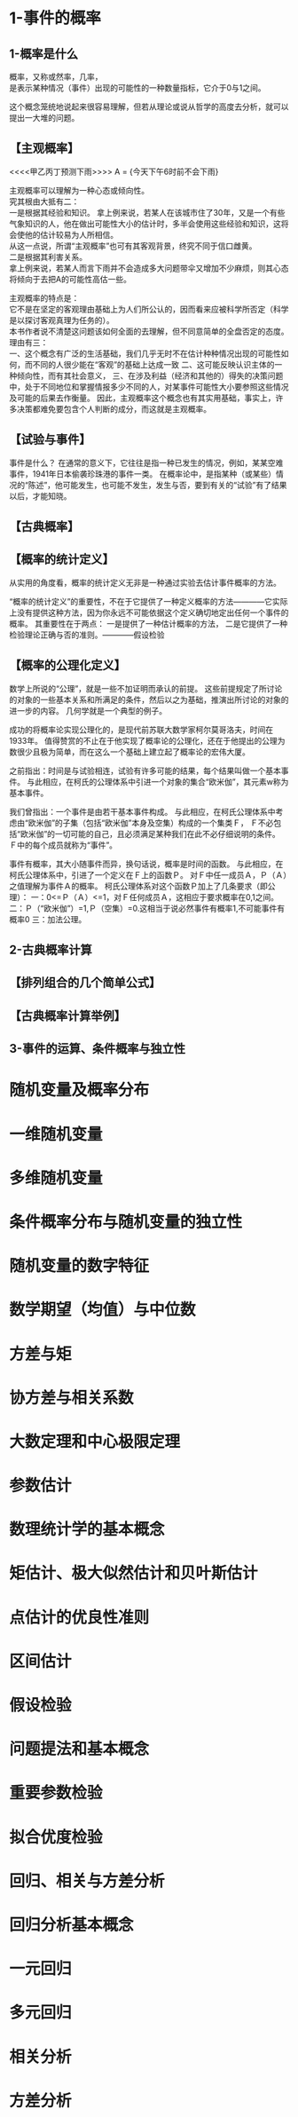 1-事件的概率
=================================================================================================================================
1-概率是什么
----------------------------------------------------------------------------------------------
概率，又称或然率，几率，  
是表示某种情况（事件）出现的可能性的一种数量指标，它介于0与1之间。  

这个概念笼统地说起来很容易理解，但若从理论或说从哲学的高度去分析，就可以提出一大堆的问题。  

## 【主观概率】
<<<<甲乙丙丁预测下雨>>>>  A = {今天下午6时前不会下雨}  

主观概率可以理解为一种心态或倾向性。  
究其根由大抵有二：  
一是根据其经验和知识。
    拿上例来说，若某人在该城市住了30年，又是一个有些气象知识的人，他在做出可能性大小的估计时，多半会使用这些经验和知识，这将会使他的估计较易为人所相信。  
    从这一点说，所谓“主观概率”也可有其客观背景，终究不同于信口雌黄。  
二是根据其利害关系。  
    拿上例来说，若某人而言下雨并不会造成多大问题带伞又增加不少麻烦，则其心态将倾向于去把A的可能性高估一些。  

主观概率的特点是：  
    它不是在坚定的客观理由基础上为人们所公认的，因而看来应被科学所否定（科学是以探讨客观真理为任务的）。  
    本书作者说不清楚这问题该如何全面的去理解，但不同意简单的全盘否定的态度。理由有三：  
一、这个概念有广泛的生活基础，我们几乎无时不在估计种种情况出现的可能性如何，而不同的人很少能在“客观”的基础上达成一致
二、这可能反映认识主体的一种倾向性，而有其社会意义，
三、在涉及利益（经济和其他的）得失的决策问题中，处于不同地位和掌握情报多少不同的人，对某事件可能性大小要参照这些情况及可能的后果去作衡量。
因此，主观概率这个概念也有其实用基础，事实上，许多决策都难免要包含个人判断的成分，而这就是主观概率。

## 【试验与事件】
事件是什么？
在通常的意义下，它往往是指一种已发生的情况，例如，某某空难事件，1941年日本偷袭珍珠港的事件一类。
在概率论中，是指某种（或某些）情况的“陈述”，他可能发生，也可能不发生，发生与否，要到有关的“试验”有了结果以后，才能知晓。




## 【古典概率】
## 【概率的统计定义】
从实用的角度看，概率的统计定义无非是一种通过实验去估计事件概率的方法。

“概率的统计定义”的重要性，不在于它提供了一种定义概率的方法————它实际上没有提供这种方法，因为你永远不可能依据这个定义确切地定出任何一个事件的概率。
其重要性在于两点：
一是提供了一种估计概率的方法，
二是它提供了一种检验理论正确与否的准则。————假设检验

## 【概率的公理化定义】
数学上所说的“公理”，就是一些不加证明而承认的前提。
这些前提规定了所讨论的对象的一些基本关系和所满足的条件，然后以之为基础，推演出所讨论的对象的进一步的内容。
几何学就是一个典型的例子。

成功的将概率论实现公理化的，是现代前苏联大数学家柯尔莫哥洛夫，时间在1933年。
值得赞赏的不止在于他实现了概率论的公理化，还在于他提出的公理为数很少且极为简单，而在这么一个基础上建立起了概率论的宏伟大厦。

之前指出：时间是与试验相连，试验有许多可能的结果，每个结果叫做一个基本事件。
与此相应，在柯氏的公理体系中引进一个对象的集合“欧米伽”，其元素w称为基本事件。

我们曾指出：一个事件是由若干基本事件构成。
与此相应，在柯氏公理体系中考虑由“欧米伽”的子集（包括“欧米伽”本身及空集）构成的一个集类Ｆ，
Ｆ不必包括“欧米伽”的一切可能的自己，且必须满足某种我们在此不必仔细说明的条件。
Ｆ中的每个成员就称为“事件”。

事件有概率，其大小随事件而异，换句话说，概率是时间的函数。
与此相应，在柯氏公理体系中，引进了一个定义在Ｆ上的函数Ｐ。
对Ｆ中任一成员Ａ，Ｐ（Ａ）之值理解为事件Ａ的概率。
柯氏公理体系对这个函数Ｐ加上了几条要求（即公理）：
一：0<=Ｐ（Ａ）<=1，对Ｆ任何成员Ａ，这相应于要求概率在0,1之间。
二：Ｐ（“欧米伽”）=1,Ｐ（空集）=0.这相当于说必然事件有概率1,不可能事件有概率0
三：加法公理。


2-古典概率计算
-----------------------------------------------------------------------------------------------------------
## 【排列组合的几个简单公式】
## 【古典概率计算举例】

3-事件的运算、条件概率与独立性
-----------------------------------------------------------------------------------------------------------






随机变量及概率分布
=================================================================================================================================
# 一维随机变量
# 多维随机变量
# 条件概率分布与随机变量的独立性

随机变量的数字特征
=================================================================================================================================
# 数学期望（均值）与中位数
# 方差与矩
# 协方差与相关系数
# 大数定理和中心极限定理

参数估计
=================================================================================================================================
# 数理统计学的基本概念
# 矩估计、极大似然估计和贝叶斯估计
# 点估计的优良性准则
# 区间估计

假设检验
=================================================================================================================================
# 问题提法和基本概念
# 重要参数检验
# 拟合优度检验

回归、相关与方差分析
=================================================================================================================================
# 回归分析基本概念
# 一元回归
# 多元回归
# 相关分析
# 方差分析
